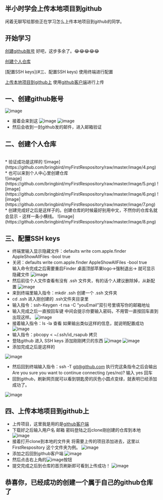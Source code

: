 ## 半小时学会上传本地项目到github
闲着无聊写给那些正在学习怎么上传本地项目到github的同学。

## 开始学习
   [创建github账号](#一、创建github账号)
   好吧，这步多余了。😂😂😂😂😂

   [创建个人仓库](#二、创建个人仓库)

   [配置SSH keys](#三、配置SSH keys)
   使用终端进行配置

   [上传本地项目到github上](#四、上传本地项目到github上)
   使用[github客户端](https://desktop.github.com)进行上传

## <a id="一、创建github账号"></a>一、创建github账号 
![image](https://github.com/bringbird/myFirstRespository/raw/master/image/1.png)<br>
*  接着会来到这
![image](https://github.com/bringbird/myFirstRespository/raw/master/image/2.png)
![image](https://github.com/bringbird/myFirstRespository/raw/master/image/3.png)<br>
*  然后会收到一封github发的邮件，进入邮箱验证

## <a id="二、创建个人仓库"></a>二、创建个人仓库
<br>
*  验证成功是这样的
![image](https://github.com/bringbird/myFirstRespository/raw/master/image/4.png)<br>
*  也可以来到个人中心里创建仓库<br>
![image](https://github.com/bringbird/myFirstRespository/raw/master/image/5.png)
![image](https://github.com/bringbird/myFirstRespository/raw/master/image/6.png)
![image](https://github.com/bringbird/myFirstRespository/raw/master/image/7.png)<br>
*  创建完成好之后是这样子的。创建仓库的时候最好别用中文，不然你的仓库名就会显示 -  这样一条小横线。
![image](https://github.com/bringbird/myFirstRespository/raw/master/image/8.png)

## <a id="三、配置SSH keys"></a>三、配置SSH keys
*  终端里输入显示隐藏文件：defaults write com.apple.finder AppleShowAllFiles -bool true  
*  关闭：defaults write com.apple.finder AppleShowAllFiles -bool true  
   输入命令完成之后需要重启Finder 桌面顶部苹果logo->强制退出->
   就可显示隐藏文件
![image](https://github.com/bringbird/myFirstRespository/raw/master/image/9.png)
*  然后前往个人文件查看有没有 .ssh 文件夹，有的话个人建议删除掉，从新配置
![image](https://github.com/bringbird/myFirstRespository/raw/master/image/10.png)
*  来到终端里输入指令：mkdir .ssh  创建一个 .ssh 文件夹
*  cd .ssh  进入刚创建的 .ssh文件夹目录里  
*  输入指令：ssh-Keygen -t rsa -C “youEmail”双引号里填写你的邮箱地址
*  输入完成之后一直按回车键 中间会提示你要输入密码，不用管一直按回车直到出现这样。
![image](https://github.com/bringbird/myFirstRespository/raw/master/image/11.png)
*  接着输入指令：ls -la 查看 如果输出类似这样的信息，就说明配置成功
![image](https://github.com/bringbird/myFirstRespository/raw/master/image/12.png)
*  输入指令：pbcopy < ~/.ssh/id_rsapub  拷贝<br>
*  登陆github 进入 SSH keys 添加刚刚拷贝的东西
![image](https://github.com/bringbird/myFirstRespository/raw/master/image/13.png)
![image](https://github.com/bringbird/myFirstRespository/raw/master/image/14.png)
*  添加完成之后是这样的

![image](https://github.com/bringbird/myFirstRespository/raw/master/image/15.png)
*  然后回到终端输入指令：ssh -T git@github.com  执行完这条指令之后会输出  Are you sure you want to continue connecting (yes/no)?  输入 yes 回车
*  回到github，刷新网页就可以看到钥匙旁的灰色小圆点变绿，就表明已经添加成功了。

![image](https://github.com/bringbird/myFirstRespository/raw/master/image/16.png)

## <a id="四、上传本地项目到github上"></a>四、上传本地项目到github上
*  上传项目，这里我是用的是[github客户端](https://desktop.github.com)
*  下载好之后输入用户名 邮箱 密码登陆之后clone刚创建的仓库到本地
![image](https://github.com/bringbird/myFirstRespository/raw/master/image/17.png)
*  接着打开clone到本地的文件夹 将需要上传的项目添加进去，这里以 FirstRespository 这个文件夹为例。
![image](https://github.com/bringbird/myFirstRespository/raw/master/image/18.png)
*  添加之后回到github客户端
![image](https://github.com/bringbird/myFirstRespository/raw/master/image/19.png)
*  然后点击右上角的![image](https://github.com/bringbird/myFirstRespository/raw/master/image/20.png)按钮
*  提交完成之后到仓库的首页刷新即可看到上传成功！
![image](https://github.com/bringbird/myFirstRespository/raw/master/image/21.png)<br>

## 恭喜你，已经成功的创建一个属于自己的github仓库了
